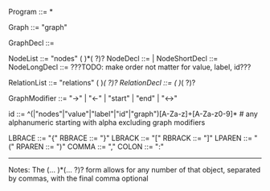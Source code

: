 Program ::= <Graph>*

Graph ::= "graph" <LBRACE> <GraphDecl> <RBRACE>

GraphDecl ::= <NodeList> <RelationList>

NodeList ::= "nodes" <COLON> <LBRACK> (<NodeDecl> <COMMA>)*(<NodeDecl> <COMMA>?)? <RBRACK>
NodeDecl ::= <NodeShortDecl> 
         |   <NodeLongDecl>
NodeShortDecl ::= <id>
NodeLongDecl ::= <LBRACE> ???TODO: make order not matter for value, label, id??? <RBRACE>

RelationList ::= "relations" <COLON> <LBRACK> (<RelationDecl> <COMMA>)*(<RelationDecl> <COMMA>?)? <RBRACK>
RelationDecl ::= <LPAREN> <GraphModifier> <COMMA> (<id> <COMMA>)*(<id> <COMMA>?)? <RPAREN>

GraphModifier ::= "->"
              |   "<-"
              |   "start"
              |   "end"
              |   "<->"

id ::= ^(<GraphModifier>|"nodes"|"value"|"label"|"id"|"graph")[A-Za-z]+[A-Za-z0-9]* # any alphanumeric starting with alpha excluding graph modifiers

LBRACE ::= "{"
RBRACE ::= "}"
LBRACK ::= "["
RBRACK ::= "]"
LPAREN ::= "("
RPAREN ::= ")"
COMMA ::= ","
COLON ::= ":"

-----
Notes:
The (... <comma>)*(... <comma>?)? form allows for any number of that object, separated by commas, with the final comma optional
